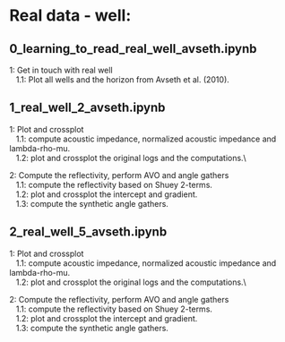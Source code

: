 # Real data - well:

## 0_learning_to_read_real_well_avseth.ipynb

  1: Get in touch with real well\
  &nbsp;&nbsp;&nbsp;1.1: Plot all wells and the horizon from Avseth et al. (2010).
  
## 1_real_well_2_avseth.ipynb

  1: Plot and crossplot\
  &nbsp;&nbsp;&nbsp;1.1: compute acoustic impedance, normalized acoustic impedance and lambda-rho-mu.\
  &nbsp;&nbsp;&nbsp;1.2: plot and crossplot the original logs and the computations.\  
  
  2: Compute the reflectivity, perform AVO and angle gathers\
  &nbsp;&nbsp;&nbsp;1.1: compute the reflectivity based on Shuey 2-terms.\
  &nbsp;&nbsp;&nbsp;1.2: plot and crossplot the intercept and gradient.\
  &nbsp;&nbsp;&nbsp;1.3: compute the synthetic angle gathers.
  
## 2_real_well_5_avseth.ipynb

  1: Plot and crossplot\
  &nbsp;&nbsp;&nbsp;1.1: compute acoustic impedance, normalized acoustic impedance and lambda-rho-mu.\
  &nbsp;&nbsp;&nbsp;1.2: plot and crossplot the original logs and the computations.\  
  
  2: Compute the reflectivity, perform AVO and angle gathers\
  &nbsp;&nbsp;&nbsp;1.1: compute the reflectivity based on Shuey 2-terms.\
  &nbsp;&nbsp;&nbsp;1.2: plot and crossplot the intercept and gradient.\
  &nbsp;&nbsp;&nbsp;1.3: compute the synthetic angle gathers.  
